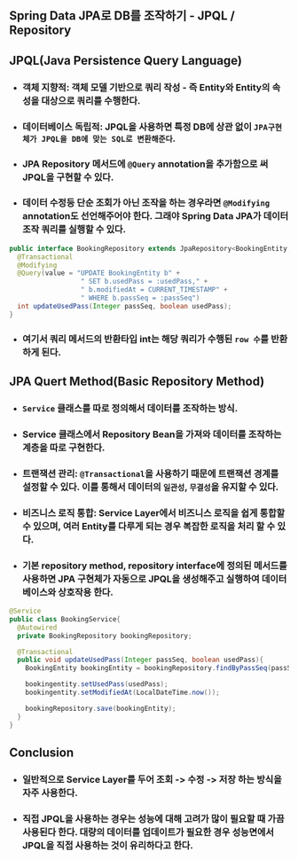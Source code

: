 ## Spring Data JPA로 DB를 조작하기 - JPQL / Repository

## JPQL(Java Persistence Query Language)

- ### 객체 지향적: 객체 모델 기반으로 쿼리 작성 - 즉 Entity와 Entity의 속성을 대상으로 쿼리를 수행한다.
- ### 데이터베이스 독립적: JPQL을 사용하면 특정 DB에 상관 없이 `JPA구현체가 JPQL을 DB에 맞는 SQL로 변환해준다`.
- ### JPA Repository 메서드에 `@Query` annotation을 추가함으로 써 JPQL을 구현할 수 있다.
- ### 데이터 수정등 단순 조회가 아닌 조작을 하는 경우라면 `@Modifying` annotation도 선언해주어야 한다. 그래야 Spring Data JPA가 데이터 조작 쿼리를 실행할 수 있다.

```java
public interface BookingRepository extends JpaRepository<BookingEntity, Integer> {
  @Transactional
  @Modifying
  @Query(value = "UPDATE BookingEntity b" +
                  " SET b.usedPass = :usedPass," +
                  " b.modifiedAt = CURRENT_TIMESTAMP" +
                  " WHERE b.passSeq = :passSeq")
  int updateUsedPass(Integer passSeq, boolean usedPass);
}
```

- ### 여기서 쿼리 메서드의 반환타입 int는 해당 쿼리가 수행된 `row 수`를 반환하게 된다.

## JPA Quert Method(Basic Repository Method)

- ### `Service` 클래스를 따로 정의해서 데이터를 조작하는 방식.

- ### Service 클래스에서 Repository Bean을 가져와 데이터를 조작하는 계층을 따로 구현한다.

- ### 트랜잭션 관리: `@Transactional`을 사용하기 때문에 트랜잭션 경계를 설정할 수 있다. 이를 통해서 데이터의 `일관성`, `무결성`을 유지할 수 있다.

- ### 비즈니스 로직 통합: Service Layer에서 비즈니스 로직을 쉽게 통합할 수 있으며, 여러 Entity를 다루게 되는 경우 복잡한 로직을 처리 할 수 있다.

- ### 기본 repository method, repository interface에 정의된 메서드를 사용하면 JPA 구현체가 자동으로 JPQL을 생성해주고 실행하여 데이터베이스와 상호작용 한다.

```java
@Service
public class BookingService{
  @Autowired
  private BookingRepository bookingRepository;

  @Transactional
  public void updateUsedPass(Integer passSeq, boolean usedPass){
    BookingEntity bookingEntity = bookingRepository.findByPassSeq(passSeq).orElseThrow(() -> new EntityNotFoundException("not found"));

    bookingentity.setUsedPass(usedPass);
    bookingentity.setModifiedAt(LocalDateTime.now());

    bookingRepository.save(bookingEntity);
  }
}
```

## Conclusion

- ### 일반적으로 Service Layer를 두어 조회 -> 수정 -> 저장 하는 방식을 자주 사용한다.

- ### 직접 JPQL을 사용하는 경우는 성능에 대해 고려가 많이 필요할 때 가끔 사용된다 한다. 대량의 데이터를 업데이트가 필요한 경우 성능면에서 JPQL을 직접 사용하는 것이 유리하다고 한다.
